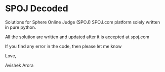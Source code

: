# SPOJ Decoded
Solutions for Sphere Online Judge (SPOJ) SPOJ.com platform solely written in pure python.

All the solution are written and updated after it is accepted at spoj.com

If you find any error in the code, then please let me know

Love,

Avishek Arora

